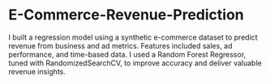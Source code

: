 # E-Commerce-Revenue-Prediction
I built a regression model using a synthetic e-commerce dataset to predict revenue from business and ad metrics. Features included sales, ad performance, and time-based data. I used a Random Forest Regressor, tuned with RandomizedSearchCV, to improve accuracy and deliver valuable revenue insights.
